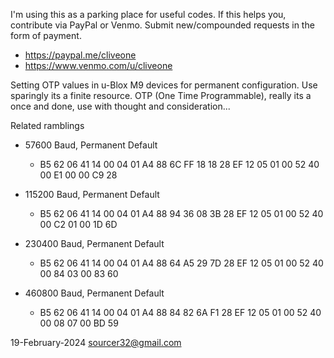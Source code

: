 I'm using this as a parking place for useful codes. If this helps you, contribute via PayPal or Venmo. Submit new/compounded requests in the form of payment.
  *  https://paypal.me/cliveone  
  *  https://www.venmo.com/u/cliveone

Setting OTP values in u-Blox M9 devices for permanent configuration. Use sparingly its a finite resource. OTP (One Time Programmable), really its a once and done, use with thought and consideration...

Related ramblings

  * 57600 Baud, Permanent Default
    *  B5 62 06 41 14 00 04 01 A4 88 6C FF 18 18 28 EF 12 05 01 00 52 40 00 E1 00 00 C9 28

  * 115200 Baud, Permanent Default
    *  B5 62 06 41 14 00 04 01 A4 88 94 36 08 3B 28 EF 12 05 01 00 52 40 00 C2 01 00 1D 6D

  * 230400 Baud, Permanent Default
    *  B5 62 06 41 14 00 04 01 A4 88 64 A5 29 7D 28 EF 12 05 01 00 52 40 00 84 03 00 83 60

  * 460800 Baud, Permanent Default
    *  B5 62 06 41 14 00 04 01 A4 88 84 82 6A F1 28 EF 12 05 01 00 52 40 00 08 07 00 BD 59
    
19-February-2024  sourcer32@gmail.com 
